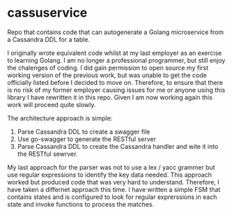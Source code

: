 # cassuservice
Repo that contains code that can autogenerate a Golang microservice from a Cassandra DDL for a table.

I originally wrote equivalent code whilst at my last employer as an exercise to learning Golang. I am no longer a professional programmer, but still enjoy the chalenges of coding. I did gain permission to open source my first working version of the previous  work, but was unable to get the code officially listed before I decided to move on. Therefore, to ensure that there is no risk of my former employer causing issues for me or anyone using this library I have rewritten it in this repo. Given I am now working again this work will proceed quite slowly.

The architecture approach is simple:

1. Parse Cassandra DDL to create a swagger file
2. Use go-swagger to generate the RESTful server
3. Parse Cassandra DDL to create the Cassandra handler and wite it into the RESTful sewrver.

My last approach for the parser was not to use a lex / yacc grammer but use regular expressions to identify the key data needed. This approach worked but produced code that was very hard to understand. Therefore, I have taken a differnet approach this time. I have written a simple FSM that contains states and is configured to look for regular exprerssions in each state and invoke functions to process the matches.







